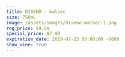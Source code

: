 ```yaml
---
title: DISENO - malbec
size: 750mL
image: /assets/images/diseno-malbec-1.png
reg_price: $9.99
special_price: $7.99
expiration_date: 2019-07-23 00:00:00 -0600
show_wine: true
---
```



